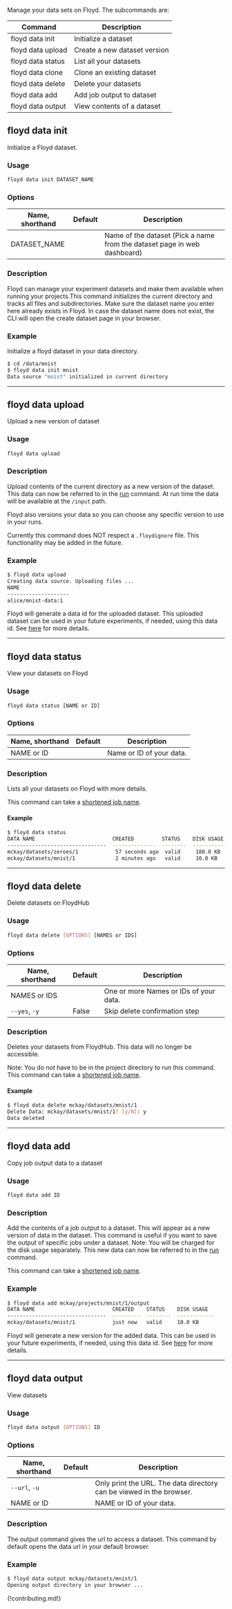 
Manage your data sets on Floyd. The subcommands are:

| Command              | Description              |
| -------------------  | ------------------------ |
| floyd data init      | Initialize a dataset |
| floyd data upload    | Create a new dataset version |
| floyd data status    | List all your datasets  |
| floyd data clone     | Clone an existing dataset |
| floyd data delete    | Delete your datasets |
| floyd data add       | Add job output to dataset |
| floyd data output    | View contents of a dataset |

## floyd data init

Initialize a Floyd dataset.

### Usage
```bash
floyd data init DATASET_NAME
```

### Options
| Name, shorthand | Default | Description |
| --------------- | ------- | ----------- |
| DATASET_NAME    |         | Name of the dataset (Pick a name from the dataset page in web dashboard)    |

### Description
Floyd can manage your experiment datasets and make them available when running your projects.This command initializes the
current directory and tracks all files and subdirectories. Make sure the dataset name you enter here already
exists in Floyd. In case the dataset name does not exist, the CLI will open the create dataset page in your browser.

### Example
Initialize a floyd dataset in your data directory.
```bash
$ cd /data/mnist
$ floyd data init mnist
Data source "mnist" initialized in current directory
```

---------------------------------

## floyd data upload

Upload a new version of dataset

### Usage
```bash
floyd data upload
```

### Description
Upload contents of the current directory as a new version of the dataset. This data can now be referred to in the [run](./run.md) command.
At run time the data will be available at the `/input` path.

Floyd also versions your data so you can choose any specific version to use in your runs.

Currently this command does NOT respect a `.floydignore` file. This functionality may be added in the future.

### Example
```bash
$ floyd data upload
Creating data source. Uploading files ...
NAME
--------------------
alice/mnist-data:1
```
Floyd will generate a data id for the uploaded dataset. This uploaded dataset can be used in your future experiments, if needed,
using this data id. See [here](../guides/data/mounting_data/#mounting-datasets) for more details.

---------------------------------

## floyd data status

View your datasets on Floyd

### Usage
```bash
floyd data status [NAME or ID]
```

### Options
| Name, shorthand | Default | Description |
| --------------- | ------- | ----------- |
| NAME or ID |      | Name or ID of your data. |

### Description
Lists all your datasets on Floyd with more details.

This command can take a [shortened job name](../guides/shortnames).

#### Example
```bash
$ floyd data status
DATA NAME                         CREATED         STATUS    DISK USAGE
--------------------------------  --------------  --------  ------------
mckay/datasets/zeroes/1            57 seconds ago  valid     180.0 KB
mckay/datasets/mnist/1             2 minutes ago   valid     10.0 KB
```

---------------------------------

## floyd data delete

Delete datasets on FloydHub

### Usage
```bash
floyd data delete [OPTIONS] [NAMES or IDS]
```

### Options
| Name, shorthand | Default | Description |
| --------------- | ------- | ----------- |
| NAMES or IDS |      | One or more Names or IDs of your data. |
| `--yes`, `-y` | False  | Skip delete confirmation step |

### Description
Deletes your datasets from FloydHub. This data will no longer
be accessible.

Note: You do *not* have to be in the project directory to run this command.
This command can take a [shortened job name](../guides/shortnames).

#### Example
```bash
$ floyd data delete mckay/datasets/mnist/1
Delete Data: mckay/datasets/mnist/1? [y/N]: y
Data deleted
```

---------------------------------

## floyd data add

Copy job output data to a dataset

### Usage
```bash
floyd data add ID
```

### Description
Add the contents of a job output to a dataset. This will appear as a new version of data in the dataset. This command is useful if you
want to save the output of specific jobs under a dataset. Note: You will be charged for the disk usage separately.
This new data can now be referred to in the [run](./run.md) command.

This command can take a [shortened job name](../guides/shortnames).
### Example
```bash
$ floyd data add mckay/projects/mnist/1/output
DATA NAME                         CREATED    STATUS    DISK USAGE
--------------------------------  ---------  --------  ------------
mckay/datasets/mnist/1            just now   valid     10.0 KB
```
Floyd will generate a new version for the added data. This can be used in your future experiments, if needed,
using this data id. See [here](../guides/data/mounting_data/#mounting-datasets) for more details.

---------------------------------

## floyd data output

View datasets

### Usage
```bash
floyd data output [OPTIONS] ID
```

### Options
| Name, shorthand | Default | Description |
| --------------- | ------- | ----------- |
| `--url`, `-u` |      | Only print the URL. The data directory can be viewed in the browser. |
| NAME or ID |      | NAME or ID of your data. |

### Description
The output command gives the url to access a dataset. This command by default opens the data url
in your default browser.

### Example
```bash
$ floyd data output mckay/datasets/mnist/1
Opening output directory in your browser ...
```

{!contributing.md!}
